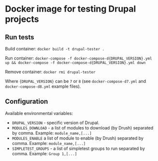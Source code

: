 # Docker image for testing Drupal projects

## Run tests
Build container:
`docker build -t drupal-tester .`

Run container:
`docker-compose -f docker-compose-d{DRUPAL_VERSION}.yml up && docker-compose -f docker-compose-d{DRUPAL_VERSION}.yml down`

Remove container:
`docker rmi drupal-tester`

Where `{DRUPAL_VERSION}` can be `7` or `8` (see `docker-compose-d7.yml` and `docker-compose-d8.yml` example files).

## Configuration

Available environmental variables:

 * `DRUPAL_VERSION` - specific version of Drupal.
 * `MODULES_DOWNLOAD` - a list of modules to download (by Drush) separated by comma. Example: `module_name,[...]`
 * `MODULES_ENABLE` a list of module to enable (by Drush) separated by comma. Example: `module_name,[...]`
 * `SIMPLETEST_GROUPS` - a list of simpletest groups to run separated by comma. Example: `Group 1,[...]`
